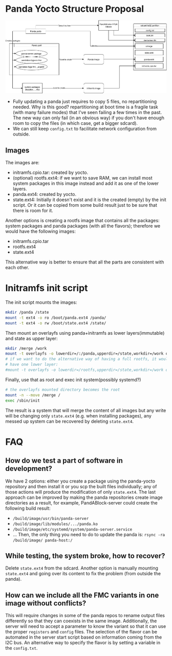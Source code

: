 # Panda Yocto Structure Proposal
![](./panda-yocto.drawio.png)
- Fully updating a panda just requires to copy 5 files, no repartitioning
  needed. Why is this good? repartitioning at boot time is a fragile task (with
  many failure modes) that I've seen failing a few times in the past. The new
  way can only fail (in an obvious way) if you don't have enough room to copy
  the files (in which case, get a bigger sdcard).
- We can still keep `config.txt` to facilitate network configuration from
  outside.

## Images
The images are:
- initramfs.cpio.tar: created by yocto.
- (optional) rootfs.ext4: if we want to save RAM, we can install most system
  packages in this image instead and add it as one of the lower layers.
- panda.ext4: created by yocto.
- state.ext4: Initially it doesn't exist and it is the created (empty) by the
init script. Or it can be copied from some build result just to be sure that
there is room for it.

Another options is creating a rootfs image that contains all the packages:
system packages and panda packages (with all the flavors); therefore we would
have the following images:
- initramfs.cpio.tar
- rootfs.ext4
- state.ext4

This alternative way is better to ensure that all the parts are consistent with
each other.

# Initramfs init script
The init script mounts the images:
```bash
mkdir /panda /state
mount -t ext4 -o ro /boot/panda.ext4 /panda/
mount -t ext4 -o rw /boot/state.ext4 /state/
```

Then mount an overlayfs using panda+initramfs as lower layers(immutable) and
state as upper layer:
```bash
mkdir /merge /work
mount -t overlayfs -o lowerdir=/:/panda,upperdir=/state,workdir=/work overlayfs /merge
# if we want to do the alternative way of having a full rootfs, it would only
# have one lower layer:
#mount -t overlayfs -o lowerdir=/rootfs,upperdir=/state,workdir=/work overlayfs /merge
```

Finally, use that as root and exec init system(possibly systemd?)
```bash
# the overlayfs mounted directory becomes the root
mount -n --move /merge /
exec /sbin/init
```

The result is a system that will merge the content of all images but any
write will be changing only `state.ext4` (e.g. when installing packages), any
messed up system can be recovered by deleting `state.ext4`.

# FAQ
## How do we test a part of software in development?
We have 2 options: either you create a package using the panda-yocto repository
and then install it or you scp the built files individually; any of those
actions will produce the modification of only `state.ext4`.
The last approach can be improved by making the panda repositories create
image directories as a result, for example, PandABlock-server could
create the following build result:
- `/build/image/usr/bin/panda-server`
- `/build/image/lib/modules/.../panda.ko`
- `/build/image/etc/systemd/system/panda-server.service`
- ...
Then, the only thing you need to do to update the panda is:
`rsync -ra /build/image/ panda-host:/`

## While testing, the system broke, how to recover?
Delete `state.ext4` from the sdcard. Another option is manually mounting
 `state.ext4` and going over its content to fix the problem (from outside the
 panda).

## How can we include all the FMC variants in one image without conflicts?
This will require changes in some of the panda repos to rename output files
differently so that they can coexists in the same image.
Additionally, the server will need to accept a parameter to know the variant so
that it can use the proper `registers` and `config` files.
The selection of the flavor can be automated in the server start script based on
information coming from the I2C bus. An alternative way to specify the flavor is
by setting a variable in the `config.txt`.

